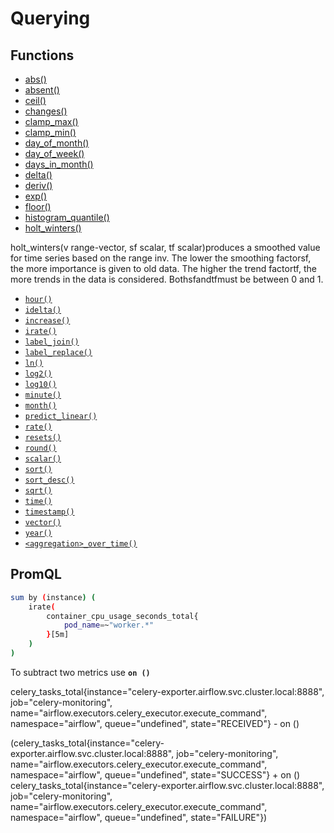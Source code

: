 # Querying

## Functions

- [abs()](https://prometheus.io/docs/prometheus/latest/querying/functions/#abs)
- [absent()](https://prometheus.io/docs/prometheus/latest/querying/functions/#absent)
- [ceil()](https://prometheus.io/docs/prometheus/latest/querying/functions/#ceil)
- [changes()](https://prometheus.io/docs/prometheus/latest/querying/functions/#changes)
- [clamp_max()](https://prometheus.io/docs/prometheus/latest/querying/functions/#clamp_max)
- [clamp_min()](https://prometheus.io/docs/prometheus/latest/querying/functions/#clamp_min)
- [day_of_month()](https://prometheus.io/docs/prometheus/latest/querying/functions/#day_of_month)
- [day_of_week()](https://prometheus.io/docs/prometheus/latest/querying/functions/#day_of_week)
- [days_in_month()](https://prometheus.io/docs/prometheus/latest/querying/functions/#days_in_month)
- [delta()](https://prometheus.io/docs/prometheus/latest/querying/functions/#delta)
- [deriv()](https://prometheus.io/docs/prometheus/latest/querying/functions/#deriv)
- [exp()](https://prometheus.io/docs/prometheus/latest/querying/functions/#exp)
- [floor()](https://prometheus.io/docs/prometheus/latest/querying/functions/#floor)
- [histogram_quantile()](https://prometheus.io/docs/prometheus/latest/querying/functions/#histogram_quantile)
- [holt_winters()](https://prometheus.io/docs/prometheus/latest/querying/functions/#holt_winters)

holt_winters(v range-vector, sf scalar, tf scalar)produces a smoothed value for time series based on the range inv. The lower the smoothing factorsf, the more importance is given to old data. The higher the trend factortf, the more trends in the data is considered. Bothsfandtfmust be between 0 and 1.

- [`hour()`](https://prometheus.io/docs/prometheus/latest/querying/functions/#hour)
- [`idelta()`](https://prometheus.io/docs/prometheus/latest/querying/functions/#idelta)
- [`increase()`](https://prometheus.io/docs/prometheus/latest/querying/functions/#increase)
- [`irate()`](https://prometheus.io/docs/prometheus/latest/querying/functions/#irate)
- [`label_join()`](https://prometheus.io/docs/prometheus/latest/querying/functions/#label_join)
- [`label_replace()`](https://prometheus.io/docs/prometheus/latest/querying/functions/#label_replace)
- [`ln()`](https://prometheus.io/docs/prometheus/latest/querying/functions/#ln)
- [`log2()`](https://prometheus.io/docs/prometheus/latest/querying/functions/#log2)
- [`log10()`](https://prometheus.io/docs/prometheus/latest/querying/functions/#log10)
- [`minute()`](https://prometheus.io/docs/prometheus/latest/querying/functions/#minute)
- [`month()`](https://prometheus.io/docs/prometheus/latest/querying/functions/#month)
- [`predict_linear()`](https://prometheus.io/docs/prometheus/latest/querying/functions/#predict_linear)
- [`rate()`](https://prometheus.io/docs/prometheus/latest/querying/functions/#rate)
- [`resets()`](https://prometheus.io/docs/prometheus/latest/querying/functions/#resets)
- [`round()`](https://prometheus.io/docs/prometheus/latest/querying/functions/#round)
- [`scalar()`](https://prometheus.io/docs/prometheus/latest/querying/functions/#scalar)
- [`sort()`](https://prometheus.io/docs/prometheus/latest/querying/functions/#sort)
- [`sort_desc()`](https://prometheus.io/docs/prometheus/latest/querying/functions/#sort_desc)
- [`sqrt()`](https://prometheus.io/docs/prometheus/latest/querying/functions/#sqrt)
- [`time()`](https://prometheus.io/docs/prometheus/latest/querying/functions/#time)
- [`timestamp()`](https://prometheus.io/docs/prometheus/latest/querying/functions/#timestamp)
- [`vector()`](https://prometheus.io/docs/prometheus/latest/querying/functions/#vector)
- [`year()`](https://prometheus.io/docs/prometheus/latest/querying/functions/#year)
- [`<aggregation>_over_time()`](https://prometheus.io/docs/prometheus/latest/querying/functions/#aggregation_over_time)

## PromQL

```bash
sum by (instance) (
    irate(
        container_cpu_usage_seconds_total{
            pod_name=~"worker.*"
        }[5m]
    )
)
```

To subtract two metrics use **`on ()`**

celery_tasks_total{instance="celery-exporter.airflow.svc.cluster.local:8888", job="celery-monitoring", name="airflow.executors.celery_executor.execute_command", namespace="airflow", queue="undefined", state="RECEIVED"} - on ()

(celery_tasks_total{instance="celery-exporter.airflow.svc.cluster.local:8888", job="celery-monitoring", name="airflow.executors.celery_executor.execute_command", namespace="airflow", queue="undefined", state="SUCCESS"} + on () celery_tasks_total{instance="celery-exporter.airflow.svc.cluster.local:8888", job="celery-monitoring", name="airflow.executors.celery_executor.execute_command", namespace="airflow", queue="undefined", state="FAILURE"})
